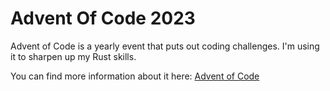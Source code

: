 # Advent Of Code 2023
Advent of Code is a yearly event that puts out coding challenges. I'm using it to sharpen up my Rust skills. 


You can find more information about it here: [Advent of Code](https://adventofcode.com/2023/about)